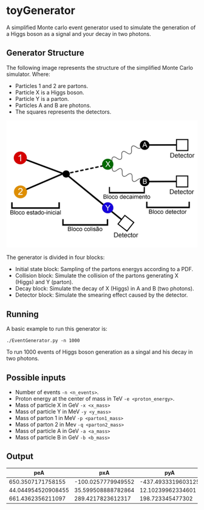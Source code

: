 # toyGenerator
A simplified Monte carlo event generator used to simulate the generation of a Higgs boson as a signal and your decay in two photons.

## Generator Structure 

The following image represents the structure of the simplified Monte Carlo simulator. Where:

  * Particles 1 and 2 are partons.
  * Particle X is a Higgs boson.
  * Particle Y is a parton.
  * Particles A and B are photons.
  * The squares represents the detectors.

![Image of Yaktocat](https://github.com/viniciusrocca/toyGenerator/blob/master/generatorStructure.jpg)


The generator is divided in four blocks:

  * Initial state block: Sampling of the partons energys according to a PDF.
  * Collision block: Simulate the collision of the partons generating X (Higgs) and Y (parton).
  * Decay block: Simulate the decay of X (Higgs) in A and B (two photons).
  * Detector block: Simulate the smearing effect caused by the detector.

## Running

A basic example to run this generator is:

```
./EventGenerator.py -n 1000
```

To run 1000 events of Higgs boson generation as a singal and his decay in two photons.


## Possible inputs

 * Number of events ```-n <n_events>```.
 * Proton energy at the center of mass in TeV ```-e <proton_energy>```.
 * Mass of particle X in GeV ```-x <x_mass>```
 * Mass of particle Y in MeV ```-y <y_mass>```
 * Mass of parton 1 in MeV ```-p <parton1_mass>```
 * Mass of parton 2 in Mev ```-q <parton2_mass>```
 * Mass of particle A in GeV ```-a <a_mass>```
 * Mass of particle B in GeV ```-b <b_mass>```

## Output

|peA                                                                                                                                                                                                                                                                                                                                                                                                                                                                                                                                                                                                                                                                                                                                                                                                                                                                           |pxA                                                                                                                                    |pyA                                                                                                                                                                                                                              |pzA                                                                                                                 |peB                                                                                                                                           |pxB                                                                                                                                                                          |pyB                                                                                                                 |pzB                                                                                                                                                                                                               |peX               |pxX                |pyX                   |pzX                |peY               |pxY                |pyY                  |pzY                 |pe1               |px1|py1|pz1               |pe2               |px2|py2|pz2                |
|------------------------------------------------------------------------------------------------------------------------------------------------------------------------------------------------------------------------------------------------------------------------------------------------------------------------------------------------------------------------------------------------------------------------------------------------------------------------------------------------------------------------------------------------------------------------------------------------------------------------------------------------------------------------------------------------------------------------------------------------------------------------------------------------------------------------------------------------------------------------------|---------------------------------------------------------------------------------------------------------------------------------------|---------------------------------------------------------------------------------------------------------------------------------------------------------------------------------------------------------------------------------|--------------------------------------------------------------------------------------------------------------------|----------------------------------------------------------------------------------------------------------------------------------------------|-----------------------------------------------------------------------------------------------------------------------------------------------------------------------------|--------------------------------------------------------------------------------------------------------------------|------------------------------------------------------------------------------------------------------------------------------------------------------------------------------------------------------------------|------------------|-------------------|----------------------|-------------------|------------------|-------------------|---------------------|--------------------|------------------|---|---|------------------|------------------|---|---|-------------------|
|650.3507171758155                                                                                                                                                                                                                                                                                                                                                                                                                                                                                                                                                                                                                                                                                                                                                                                                                                                             |-100.0257779949552                                                                                                                     |-437.4933319603125                                                                                                                                                                                                               |-470.6914950982918                                                                                                  |96.61863746788781                                                                                                                             |38.16700009678732                                                                                                                                                            |-57.2386128070875                                                                                                   |-67.83938689053213                                                                                                                                                                                                |704.3152465636223 |63.234057364411605 |467.1992303194645     |507.97248913706966 |518.4374313750902 |-63.234057364411605|-467.1992303194645   |215.6471734643785   |973.1861702657901 |0.0|0.0|973.1861702628307 |249.56650767292248|0.0|0.0|-249.56650766138247|
|44.044954520908455                                                                                                                                                                                                                                                                                                                                                                                                                                                                                                                                                                                                                                                                                                                                                                                                                                                            |35.599508888782864                                                                                                                     |12.10239962334601                                                                                                                                                                                                                |22.93828478729824                                                                                                   |233.59605872550097                                                                                                                            |175.65345365131913                                                                                                                                                           |34.62024911595065                                                                                                   |-150.04806304514932                                                                                                                                                                                               |284.2558005123716 |-216.49136293066078|-48.29736234206194    |125.89664289469238 |507.2861105054235 |216.49136293066078 |48.29736234206194    |456.2214949705737   |686.8300244298753 |0.0|0.0|686.830024425682  |104.7118865879199 |0.0|0.0|-104.71188656041586|
|661.4362356211097                                                                                                                                                                                                                                                                                                                                                                                                                                                                                                                                                                                                                                                                                                                                                                                                                                                             |289.4217823612317                                                                                                                      |198.723345477302                                                                                                                                                                                                                 |560.5728834413782                                                                                                   |223.4065555947535                                                                                                                             |72.94528006273156                                                                                                                                                            |-10.255153438077059                                                                                                 |210.9130319047233                                                                                                                                                                                                 |779.9375616981745 |-320.41375637748314|-169.2681889876672    |-679.1433243937543 |389.66156217491846|320.41375637748314 |169.2681889876672    |143.24607482142096  |316.85093715323603|0.0|0.0|316.8509371441466 |852.7481867198574 |0.0|0.0|-852.7481867164801 |

